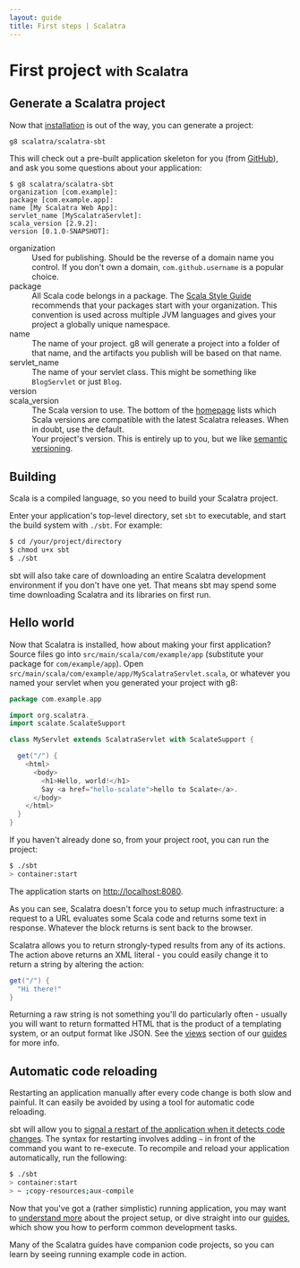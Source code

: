 ```yaml
---
layout: guide
title: First steps | Scalatra
---
```


<div class="page-header">
  <h1>
    First project
    <small>with Scalatra</small>
  </h1>
</div>

## Generate a Scalatra project

Now that [installation](installation.html) is out of the way, you can
generate a project:

```bash
g8 scalatra/scalatra-sbt 
```

This will check out a pre-built application skeleton for you (from [GitHub](https://github.com/scalatra/scalatra-sbt.g8)),
and ask you some questions about your application:

```
$ g8 scalatra/scalatra-sbt 
organization [com.example]:
package [com.example.app]:
name [My Scalatra Web App]:
servlet_name [MyScalatraServlet]:
scala_version [2.9.2]:
version [0.1.0-SNAPSHOT]:
```

<dl class="dl-horizontal">
  <dt>organization</dt>
  <dd>
    Used for publishing.
    Should be the reverse of a domain name you control.
    If you don't own a domain, <code>com.github.username</code> is a popular choice.
  </dd>
  <dt>package</dt>
  <dd>
    All Scala code belongs in a package.
    The
    <a href="http://docs.scala-lang.org/style/naming-conventions.html#packages">
      Scala Style Guide
    </a> recommends that your packages start with your organization.
    This convention is used across multiple JVM languages and gives your
    project a globally unique namespace.
  </dd>
  <dt>name</dt>
  <dd>
    The name of your project.
    g8 will generate a project into a folder of that name, and the artifacts
    you publish will be based on that name.
  </dd>
  <dt>servlet_name</dt>
  <dd>
    The name of your servlet class.
    This might be something like <code>BlogServlet</code> or just <code>Blog</code>.
  </dd>
  <dt>version</dt>
  <dt>scala_version</dt>
  <dd>
    The Scala version to use.
    The bottom of the <a href="http://www.scalatra.org/2.2/">homepage</a> lists which Scala versions are compatible with the latest Scalatra releases.
    When in doubt, use the default.
  </dd>
  <dd>
    Your project's version.
    This is entirely up to you, but we like
    <a href="http://semver.org">semantic versioning</a>.
  </dd>
</dl>

## Building

Scala is a compiled language, so you need to build your Scalatra project.

Enter your application's top-level directory, set `sbt` to executable,
and start the build system with `./sbt`.
For example:

```bash
$ cd /your/project/directory
$ chmod u+x sbt
$ ./sbt
```

sbt will also take care of downloading an entire Scalatra development
environment if you don't have one yet.
That means sbt may spend some time downloading Scalatra and its libraries
on first run.

## Hello world

Now that Scalatra is installed, how about making your first application?
Source files go into `src/main/scala/com/example/app`
(substitute your package for `com/example/app`).
Open `src/main/scala/com/example/app/MyScalatraServlet.scala`, or whatever
you named your servlet when you generated your project with g8:

```scala
package com.example.app

import org.scalatra._
import scalate.ScalateSupport

class MyServlet extends ScalatraServlet with ScalateSupport {

  get("/") {
    <html>
      <body>
        <h1>Hello, world!</h1>
        Say <a href="hello-scalate">hello to Scalate</a>.
      </body>
    </html>
  }
}
```

If you haven't already done so, from your project root, you can run the
project:

```bash
$ ./sbt
> container:start
```

The application starts on [http://localhost:8080](http://localhost:8080).

<div class="alert alert-info">
  <span class="badge badge-info"><i class="icon-flag icon-white"></i></span>
  As you can see, Scalatra doesn't force you to setup much infrastructure: a
  request to a URL evaluates some Scala code and returns some text in
  response.
  Whatever the block returns is sent back to the browser.
</div>

Scalatra allows you to return strongly-typed results from any of its actions.
The action above returns an XML literal - you could easily change it to
return a string by altering the action:

```scala
get("/") {
  "Hi there!"
}
```

Returning a raw string is not something you'll do particularly often -
usually you will want to return formatted HTML that is the product of a
templating system, or an output format like JSON.
See the [views](../guides/views) section of our [guides](../guides) for more info.

## Automatic code reloading

Restarting an application manually after every code change is both slow and
painful.
It can easily be avoided by using a tool for automatic code reloading.

sbt will allow you to [signal a restart of the application when it detects
code changes](https://github.com/harrah/xsbt/wiki/Triggered-Execution).
The syntax for restarting involves adding `~` in front of the command you
want to re-execute.
To recompile and reload your application automatically, run the following:

```bash
$ ./sbt
> container:start
> ~ ;copy-resources;aux-compile
```

Now that you've got a (rather simplistic) running application, you may want
to [understand more](project-structure.html) about the project setup, or
dive straight into our [guides](../guides), which show you how to perform
common development tasks.

Many of the Scalatra guides have companion code projects, so you can learn
by seeing running example code in action.
